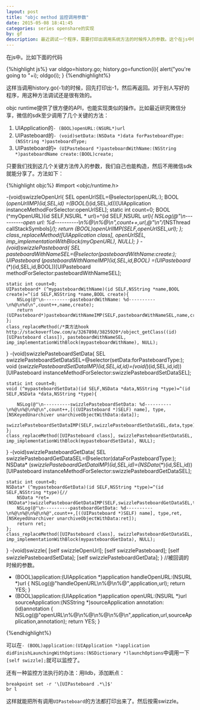 ```yaml
---
layout: post
title: "objc method 监控调用参数"
date: 2015-05-08 18:41:45
categories: series openshare的实现
by: gf
description: 最近调试一个程序，需要打印出调用系统方法的时候传入的参数。这个在js中很容易实现，这里分享一下objc版本。
---
```


在js中。比如下面的代码

{%highlight js%}
var oldgo=history.go;
history.go=function(i){
	alert("you're going to "+i);
	oldgo(i);
}
{%endhighlight%}

这样当调用history.go(-1)的时候，回先打印出-1，然后再返回。对于别人写好的程序，用这种方法调试还是很有效的。

objc runtime提供了很方便的API，也能实现类似的操作。比如最近研究微信分享，微信的sdk至少调用了几个关键的方法：

1. UIApplication的`- (BOOL)openURL:(NSURL*)url`
2. UIPasteboard的`- (void)setData:(NSData *)data forPasteboardType:(NSString *)pasteboardType;`
3. UIPasteboard的`+ (UIPasteboard *)pasteboardWithName:(NSString *)pasteboardName create:(BOOL)create;`

只要我们找到这几个关键方法传入的参数，我们自己也能构造，然后不用微信sdk就能分享了。方法如下：

{%highlight objc%}
#import <objc/runtime.h>


-(void)swizzleOpenUrl{
    SEL openUrlSEL=@selector(openURL:);
    BOOL (*openUrlIMP)(id,SEL,id) =(BOOL(*)(id,SEL,id))[UIApplication instanceMethodForSelector:openUrlSEL];
    static int count=0;
    BOOL (^myOpenURL)(id SELF,NSURL * url)=^(id SELF,NSURL *url){
        NSLog(@"\n----------open url: %d----------\n%@\n%@\n",count++,url,@"\n"/*[NSThread callStackSymbols]*/);
        return (BOOL)openUrlIMP(SELF,openUrlSEL,url);
    };
    class_replaceMethod([UIApplication class], openUrlSEL, imp_implementationWithBlock(myOpenURL), NULL);
}
-(void)swizzlePasteboard{
    SEL pasteboardWithNameSEL=@selector(pasteboardWithName:create:);
    UIPasteboard* (*pasteboardWithNameIMP)(id,SEL,id,BOOL) =(UIPasteboard* (*)(id,SEL,id,BOOL))[UIPasteboard methodForSelector:pasteboardWithNameSEL];
    
    static int count=0;
    UIPasteboard* (^mypasteboardWithName)(id SELF,NSString *name,BOOL create)=^(id SELF,NSString *name,BOOL create){
        NSLog(@"\n----------pasteboardWithName: %d----------\n%@\n%d\n",count++,name,create);
        return (UIPasteboard*)pasteboardWithNameIMP(SELF,pasteboardWithNameSEL,name,create);
    };
    class_replaceMethod(/*类方法hook http://stackoverflow.com/a/3267898/3825920*/object_getClass((id)[UIPasteboard class]), pasteboardWithNameSEL, imp_implementationWithBlock(mypasteboardWithName), NULL);
}
-(void)swizzlePasteboardSetData{
    SEL swizzlePasteboardSetDataSEL=@selector(setData:forPasteboardType:);
    void (*swizzlePasteboardSetDataIMP)(id,SEL,id,id)=(void(*)(id,SEL,id,id))[UIPasteboard instanceMethodForSelector:swizzlePasteboardSetDataSEL];
    
    static int count=0;
    void (^mypasteboardSetData)(id SELF,NSData *data,NSString *type)=^(id SELF,NSData *data,NSString *type){
        
        NSLog(@"\n----------swizzlePasteboardSetData: %d----------\n%@\n%@\n%@\n",count++,[((UIPasteboard *)SELF) name], type,[NSKeyedUnarchiver unarchiveObjectWithData:data]);
        swizzlePasteboardSetDataIMP(SELF,swizzlePasteboardSetDataSEL,data,type);
    };
    class_replaceMethod([UIPasteboard class], swizzlePasteboardSetDataSEL, imp_implementationWithBlock(mypasteboardSetData), NULL);
}
-(void)swizzlePasteboardGetData{
    SEL swizzlePasteboardGetDataSEL=@selector(dataForPasteboardType:);
    NSData* (*swizzlePasteboardGetDataIMP)(id,SEL,id)=(NSData*(*)(id,SEL,id))[UIPasteboard instanceMethodForSelector:swizzlePasteboardGetDataSEL];
    
    static int count=0;
    NSData* (^mypasteboardGetData)(id SELF,NSString *type)=^(id SELF,NSString *type){//
        NSData *ret=(NSData*)swizzlePasteboardGetDataIMP(SELF,swizzlePasteboardGetDataSEL,type);
        NSLog(@"\n----------pasteboardGetData: %d----------\n%@\n%@\n%@\n%@",count++,[((UIPasteboard *)SELF) name], type,ret,[NSKeyedUnarchiver unarchiveObjectWithData:ret]);
        return ret;
    };
    class_replaceMethod([UIPasteboard class], swizzlePasteboardGetDataSEL, imp_implementationWithBlock(mypasteboardGetData), NULL);
}
-(void)swizzle{
    [self swizzleOpenUrl];
    [self swizzlePasteboard];
    [self swizzlePasteboardSetData];
    [self swizzlePasteboardGetData];
}
//被回调的时候的参数。
- (BOOL)application:(UIApplication *)application handleOpenURL:(NSURL *)url
{
    NSLog(@"handleOpenURL\n%@\n%@",application,url);
    return YES;
}
- (BOOL)application:(UIApplication *)application openURL:(NSURL *)url sourceApplication:(NSString *)sourceApplication annotation:(id)annotation {
    NSLog(@"openURL\n%@\n%@\n%@\n%@\n",application,url,sourceApplication,annotation);
    return YES;
}



{%endhighlight%}

可以在`- (BOOL)application:(UIApplication *)application didFinishLaunchingWithOptions:(NSDictionary *)launchOptions`中调用一下`[self swizzle];`就可以监控了。

还有一种监控方法执行的办法：用lldb，添加断点：

    breakpoint set -r '\[UIPasteboard .*\]$'
    br l

这样就能把所有调用`UIPasteboard`的方法都打印出来了。然后按需swizzle。